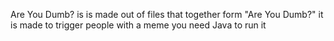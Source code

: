 Are You Dumb? is is made out of files that together form "Are You Dumb?" it is made to trigger people with a meme you need Java to run it
